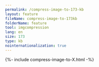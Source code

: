 ```yaml
---
permalink: /compress-image-to-173-kb
layout: feature
fileName: compress-image-to-173kb
folderName: feature
tool: imgcompression
lang: en
size: 173
type: kb
nointernationalization: true
---
```

{%- include compress-image-to-X.html -%}
      